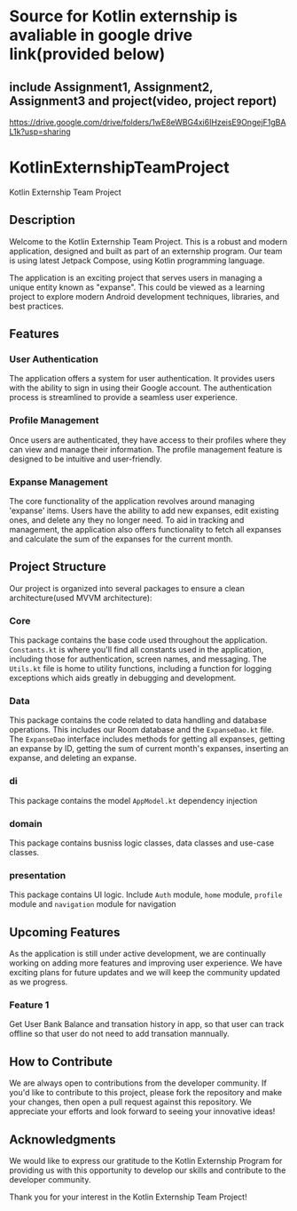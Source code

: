 # Source for Kotlin externship is avaliable in google drive link(provided below)
## include Assignment1, Assignment2, Assignment3 and project(video, project report)
https://drive.google.com/drive/folders/1wE8eWBG4xi6IHzeisE9OngejF1gBAL1k?usp=sharing

# KotlinExternshipTeamProject
Kotlin Externship Team Project

## Description

Welcome to the Kotlin Externship Team Project. This is a robust and modern application, designed and built as part of an externship program. Our team is using latest Jetpack Compose, using Kotlin programming language.

The application is an exciting project that serves users in managing a unique entity known as "expanse". This could be viewed as a learning project to explore modern Android development techniques, libraries, and best practices.


## Features

### User Authentication

The application offers a system for user authentication. It provides users with the ability to sign in using their Google account. The authentication process is streamlined to provide a seamless user experience.

### Profile Management

Once users are authenticated, they have access to their profiles where they can view and manage their information. The profile management feature is designed to be intuitive and user-friendly.

### Expanse Management

The core functionality of the application revolves around managing 'expanse' items. Users have the ability to add new expanses, edit existing ones, and delete any they no longer need. To aid in tracking and management, the application also offers functionality to fetch all expanses and calculate the sum of the expanses for the current month.


## Project Structure

Our project is organized into several packages to ensure a clean architecture(used MVVM architecture):

### Core

This package contains the base code used throughout the application. `Constants.kt` is where you'll find all constants used in the application, including those for authentication, screen names, and messaging. The `Utils.kt` file is home to utility functions, including a function for logging exceptions which aids greatly in debugging and development.

### Data

This package contains the code related to data handling and database operations. This includes our Room database and the `ExpanseDao.kt` file. The `ExpanseDao` interface includes methods for getting all expanses, getting an expanse by ID, getting the sum of current month's expanses, inserting an expanse, and deleting an expanse.

### di

This package contains the model `AppModel.kt` dependency injection

### domain

This package contains busniss logic classes, data classes and use-case classes.

### presentation

This package contains UI logic. Include `Auth` module, `home` module, `profile` module and `navigation` module for navigation


## Upcoming Features

As the application is still under active development, we are continually working on adding more features and improving user experience. We have exciting plans for future updates and we will keep the community updated as we progress.

### Feature 1

Get User Bank Balance and transation history in app, so that user can track offline so that user do not need to add transation mannually. 


## How to Contribute

We are always open to contributions from the developer community. If you'd like to contribute to this project, please fork the repository and make your changes, then open a pull request against this repository. We appreciate your efforts and look forward to seeing your innovative ideas!


## Acknowledgments

We would like to express our gratitude to the Kotlin Externship Program for providing us with this opportunity to develop our skills and contribute to the developer community. 

Thank you for your interest in the Kotlin Externship Team Project!
